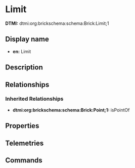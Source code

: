 # Limit
**DTMI:** dtmi:org:brickschema:schema:Brick:Limit;1
## Display name
- **en:** Limit
## Description
## Relationships
### Inherited Relationships
* **dtmi:org:brickschema:schema:Brick:Point;1:** isPointOf
## Properties
## Telemetries
## Commands
